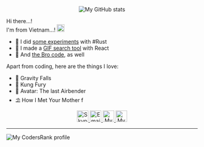 <p align="center">
  <img alt="My GitHub stats" src="https://github-readme-stats.vercel.app/api?username=hoangph271&show_icons=true&theme=nord" />
</p>

Hi there...!  
I'm from Vietnam...!
<img src="https://emojipedia-us.s3.dualstack.us-west-1.amazonaws.com/thumbs/320/facebook/65/flag-for-vietnam_1f1fb-1f1f3.png" alt="Flag of Vietnam" width="20" />

- 🦀 I did [some experiments](https://github.com/hoangph271/launcher) with #Rust
- 🌟 I made a [GIF search tool](https://github.com/hoangph271/gallereasy) with React
- 📜 And [the Bro code](https://github.com/hoangph271/the_bro_code), as well

Apart from coding, here are the things I love:

- 🦄 Gravity Falls
- 👟 Kung Fury
- 🌊 Avatar: The last Airbender
- ⛱ How I Met Your Mother
f
<p align="center">
  <a href="https://join.skype.com/invite/fCJAQbUbIXft" target="_blank">
    <img alt="Skype me" src="https://cdn2.iconfinder.com/data/icons/social-icons-33/128/Skype-512.png" width="30" />
  </a>
  <a href="mailto:hoangph271@gmail.co" target="_blank">
    <img alt="Email me" src="https://www.pngkit.com/png/full/307-3072428_email-icon-dark-blue.png" width="30" />
  </a>
  <a href="https://fb.com/hoangph271" target="_blank">
    <img alt="My Facebook" src="https://upload.wikimedia.org/wikipedia/commons/thumb/0/05/Facebook_Logo_%282019%29.png/1024px-Facebook_Logo_%282019%29.png" width="30" />
  </a>
  <a href="https://www.linkedin.com/in/hoangph271" target="_blank">
    <img alt="My LinkedIn" src="https://image.flaticon.com/icons/png/512/174/174857.png" width="30" />
  </a>
</p>

---

![My CodersRank profile](https://cr-ss-service.azurewebsites.net/api/ScreenShot?widget=summary&username=hoangph271&branding=false)
